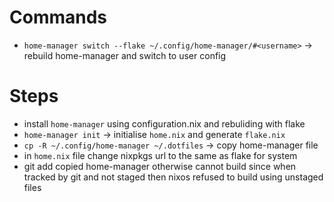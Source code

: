# Commands

- `home-manager switch --flake ~/.config/home-manager/#<username>` -> rebuild home-manager and switch to user config

# Steps

- install `home-manager` using configuration.nix and rebuliding with flake
- `home-manager init` -> initialise `home.nix` and generate `flake.nix`
- `cp -R ~/.config/home-manager ~/.dotfiles` -> copy home-manager file
- in `home.nix` file change nixpkgs url to the same as flake for system
- git add copied home-manager otherwise cannot build since when tracked by git and not staged then nixos refused to build using unstaged files
